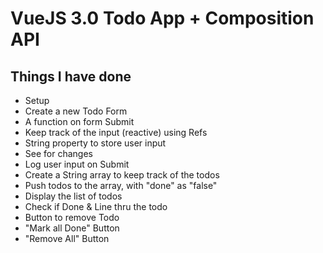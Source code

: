 # VueJS 3.0 Todo App + Composition API

## Things I have done

- Setup
- Create a new Todo Form
- A function on form Submit
- Keep track of the input (reactive) using Refs
- String property to store user input
- See for changes
- Log user input on Submit
- Create a String array to keep track of the todos
- Push todos to the array, with "done" as "false"
- Display the list of todos
- Check if Done & Line thru the todo
- Button to remove Todo
- "Mark all Done" Button
- "Remove All" Button